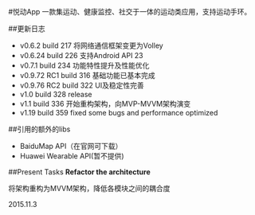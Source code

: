 #悦动App
一款集运动、健康监控、社交于一体的运动类应用，支持运动手环。

##更新日志
- v0.6.2 build 217 将网络通信框架变更为Volley
- v0.6.24 build 226 支持Android API 23
- v0.7.1 build 234 功能特性提升及性能优化
- v0.9.72 RC1 build 316 基础功能已基本完成
- v0.9.76 RC2 build 322 UI及稳定性完善
- v1.0 build 328 release
- v1.1 build 336 开始重构架构，向MVP-MVVM架构演变
- v1.19 build 359 fixed some bugs and performance optimized

##引用的额外的libs
- BaiduMap API（在官网可下载）
- Huawei Wearable API(暂不提供)

##Present Tasks
**Refactor the architecture**

将架构重构为MVVM架构，降低各模块之间的耦合度

2015.11.3